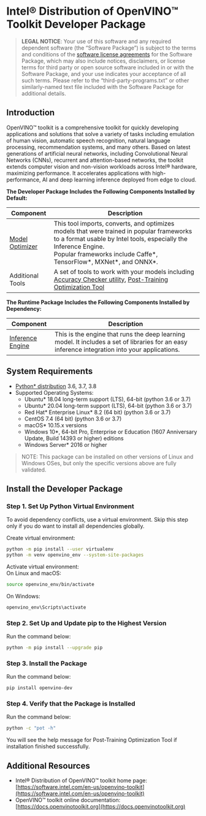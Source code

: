 # Intel® Distribution of OpenVINO™ Toolkit Developer Package 

> **LEGAL NOTICE**: Your use of this software and any required dependent software (the
“Software Package”) is subject to the terms and conditions of the [software license agreements](https://software.intel.com/en-us/license/eula-for-intel-software-development-products) for the Software Package, which may also include notices, disclaimers, or
license terms for third party or open source software included in or with the Software Package, and your use indicates your acceptance of all such terms. Please refer to the “third-party-programs.txt” or other similarly-named text file included with the Software Package for additional details.

## Introduction

OpenVINO™ toolkit is a comprehensive toolkit for quickly developing applications and solutions that solve a variety of tasks including emulation of human vision, automatic speech recognition, natural language processing, recommendation systems, and many others. Based on latest generations of artificial neural networks, including Convolutional Neural Networks (CNNs), recurrent and attention-based networks, the toolkit extends computer vision and non-vision workloads across Intel® hardware, maximizing performance. It accelerates applications with high-performance, AI and deep learning inference deployed from edge to cloud.

**The Developer Package Includes the Following Components Installed by Default:**

| Component                                                                                           | Description                                                                                                                                                                                                                                                                                                   |  
|-----------------------------------------------------------------------------------------------------|---------------------------------------------------------------------------------------------------------------------------------------------------------------------------------------------------------------------------------------------------------------------------------------------------------------|
| [Model Optimizer](https://docs.openvinotoolkit.org/latest/openvino_docs_MO_DG_Deep_Learning_Model_Optimizer_DevGuide.html) | This tool imports, converts, and optimizes models that were trained in popular frameworks to a format usable by Intel tools, especially the Inference Engine. <br>Popular frameworks include Caffe\*, TensorFlow\*, MXNet\*, and ONNX\*.                                                                              |
| Additional Tools                                   | A set of tools to work with your models including [Accuracy Checker utility](https://docs.openvinotoolkit.org/latest/omz_tools_accuracy_checker_README.html), [Post-Training Optimization Tool](https://docs.openvinotoolkit.org/latest/pot_README.html)  |

**The Runtime Package Includes the Following Components Installed by Dependency:**

| Component                                                                                           | Description                                                                                                                                                                                                                                                                                                   |  
|-----------------------------------------------------------------------------------------------------|---------------------------------------------------------------------------------------------------------------------------------------------------------------------------------------------------------------------------------------------------------------------------------------------------------------|
| [Inference Engine](https://pypi.org/project/openvino)               | This is the engine that runs the deep learning model. It includes a set of libraries for an easy inference integration into your applications.                                                                                                                                                                |


## System Requirements

* [Python* distribution](https://www.python.org/) 3.6, 3.7, 3.8
* Supported Operating Systems:
  - Ubuntu* 18.04 long-term support (LTS), 64-bit (python 3.6 or 3.7)
  - Ubuntu* 20.04 long-term support (LTS), 64-bit (python 3.6 or 3.7)
  - Red Hat* Enterprise Linux* 8.2 (64 bit) (python 3.6 or 3.7)
  - CentOS 7.4 (64 bit) (python 3.6 or 3.7)
  - macOS* 10.15.x versions
  - Windows 10*, 64-bit Pro, Enterprise or Education (1607 Anniversary Update, Build 14393 or higher) editions
  - Windows Server* 2016 or higher
> NOTE: This package can be installed on other versions of Linux and Windows OSes, but only the specific versions above are fully validated.

## Install the Developer Package

### Step 1. Set Up Python Virtual Environment

To avoid dependency conflicts, use a virtual environment. Skip this
   step only if you do want to install all dependencies globally.

Create virtual environment:
```sh
python -m pip install --user virtualenv 
python -m venv openvino_env --system-site-packages
```

Activate virtual environment:<br>
On Linux and macOS:
```sh
source openvino_env/bin/activate
```
On Windows:
```sh
openvino_env\Scripts\activate
```

### Step 2. Set Up and Update pip to the Highest Version

Run the command below:
```sh
python -m pip install --upgrade pip
```

### Step 3. Install the Package

Run the command below: <br>

   ```sh
   pip install openvino-dev
   ```

### Step 4. Verify that the Package is Installed

Run the command below:
```sh
python -c "pot -h"
```
   
You will see the help message for Post-Training Optimization Tool if installation finished successfully.

## Additional Resources

- Intel® Distribution of OpenVINO™ toolkit home page: [https://software.intel.com/en-us/openvino-toolkit](https://software.intel.com/en-us/openvino-toolkit)
- OpenVINO™ toolkit online documentation: [https://docs.openvinotoolkit.org](https://docs.openvinotoolkit.org)


